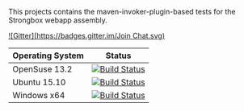 This projects contains the maven-invoker-plugin-based tests for the Strongbox webapp assembly.

[![Gitter](https://badges.gitter.im/Join Chat.svg)](https://gitter.im/strongbox/strongbox-integration-tests?utm_source=badge&utm_medium=badge&utm_campaign=pr-badge&utm_content=badge)

| Operating System | Status | 
| --- | ------ |
| OpenSuse 13.2 | [![Build Status](http://dev.carlspring.org/status/jenkins/strongbox-web-integration-tests-ubuntu-15.10)](https://dev.carlspring.org/jenkins/view/strongbox/job/strongbox-web-integration-tests/) |
| Ubuntu 15.10 | [![Build Status](http://dev.carlspring.org/status/jenkins/strongbox-web-integration-tests-ubuntu-15.10)](https://dev.carlspring.org/jenkins/view/strongbox-ubuntu/job/strongbox-web-integration-tests-ubuntu-15.10/) |
| Windows x64 | [![Build Status](http://dev.carlspring.org/status/jenkins/strongbox-web-integration-tests-win64)](https://dev.carlspring.org/jenkins/view/strongbox-ubuntu/job/strongbox-web-integration-tests-win64/) |
